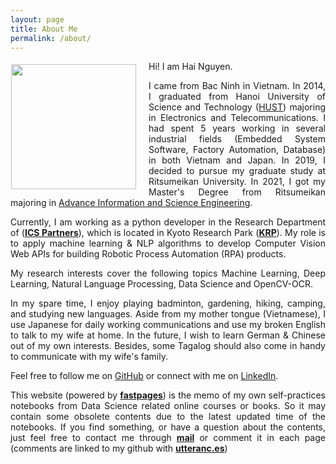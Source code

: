 ```yaml
---
layout: page
title: About Me
permalink: /about/
---
```


<p><img style="float: left;margin:5px 20px 5px 1px" src="{{site.baseurl}}/images/kuma_nyako.jpg" width="200px"></p> 

Hi! I am Hai Nguyen. 

<p style='text-align: justify'> 
I came from Bac Ninh in Vietnam. In 2014, I graduated from Hanoi University of Science and Technology (<a href="https://en.hust.edu.vn/" target="_blank">HUST</a>) majoring in Electronics and Telecommunications. I had spent 5 years working in several industrial fields (Embedded System Software, Factory Automation, Database) in both Vietnam and Japan. In 2019, I decided to pursue my graduate study at Ritsumeikan University. In 2021, I got my Master's Degree from Ritsumeikan majoring in <a href="http://en.ritsumei.ac.jp/gsise/" target="_blank" >Advance Information and Science Engineering</a>.</p>

<p style='text-align: justify'> 
Currently, I am working as a python developer in the Research Department of (<a href="https://www.ics-p.net/" target="_blank"><strong>ICS Partners</strong></a>), which is located in Kyoto Research Park (<a href="http://www.krp.co.jp/" target="_blank"><strong>KRP</strong></a>).
My role is to apply machine learning & NLP algorithms to develop Computer Vision Web APIs for building Robotic Process Automation (RPA) products.</p>

<p style='text-align: justify'> 
My research interests cover the following topics Machine Learning, Deep Learning, Natural Language Processing, Data Science and OpenCV-OCR.</p>

<p style='text-align: justify'> 
In my spare time, I enjoy playing badminton, gardening, hiking, camping, and studying new languages. Aside from my mother tongue (Vietnamese), I use Japanese for daily working communications and use my broken English to talk to my wife at home. In the future, I wish to learn German & Chinese out of my own interests. Besides, some Tagalog should also come in handy to communicate with my wife's family.</p>

Feel free to follow me on [GitHub](https://github.com/anhhaibkhn) or connect with me on [LinkedIn](https://www.linkedin.com/in/nguyen-hai-b1ab8042).

<p style='text-align: justify'> 
This website (powered by <a href="https://github.com/fastai/fastpages" target="_blank"><strong>fastpages</strong></a>) is the memo  of my own self-practices notebooks from Data Science related online courses or books. So it may contain some obsolete contents due to the latest updated time of the notebooks. If you find something, or have a question about the contents, just feel free to contact me through <a href="mailto:nguyenngochaibkhn@gmail.com" target="_blank" font-weight= bold><strong>mail</strong></a> or comment it in each page (comments are linked to my github with <a href="https://utteranc.es/" target="_blank"><strong>utteranc.es</strong></a>)</p>


<!-- [^1]: See the datails of my experience [cv](UPDATING: {{site.baseurl}}/assets/attach/resume_hainguyen_20220803.pdf) -->
<!-- [^2]: I also have a companion blog with [vietnamese](UPDATING https://my_vietnamese_blog.com/). -->
